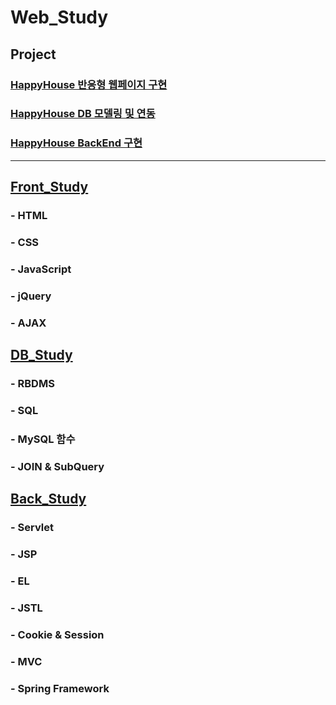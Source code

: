 # Web_Study

## Project
### [HappyHouse 반응형 웹페이지 구현](https://github.com/ljiwoo59/HappyHouse_FrontEnd)
### [HappyHouse DB 모델링 및 연동](https://github.com/ljiwoo59/HappyHouse_DB)
### [HappyHouse BackEnd 구현](https://github.com/ljiwoo59/HappyHouse_MVC/tree/master)

---

## [Front_Study](https://github.com/ljiwoo59/Front_Study)
###  - HTML
### - CSS
### - JavaScript
### - jQuery
### - AJAX

## [DB_Study](https://github.com/ljiwoo59/DB_Study)
### - RBDMS
### - SQL
### - MySQL 함수
### - JOIN & SubQuery

## [Back_Study](https://github.com/ljiwoo59/Back_Study)
### - Servlet
### - JSP
### - EL
### - JSTL
### - Cookie & Session
### - MVC
### - Spring Framework
